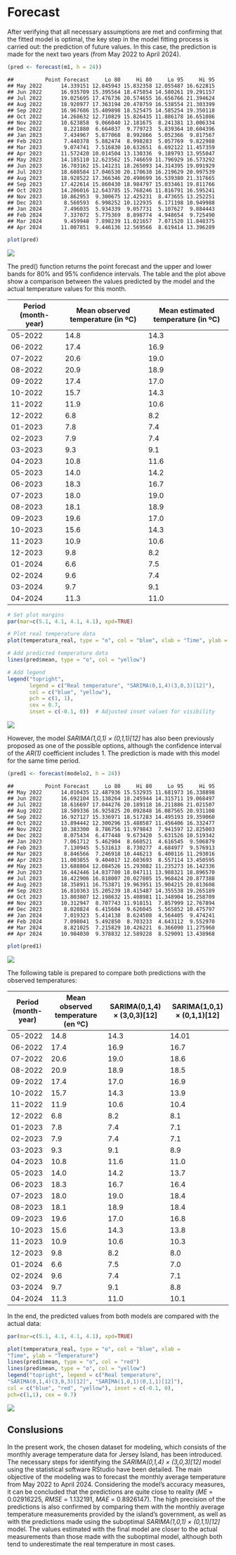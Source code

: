 Forecast
================

After verifying that all necessary assumptions are met and confirming
that the fitted model is optimal, the key step in the model fitting
process is carried out: the prediction of future values. In this case,
the prediction is made for the next two years (from May 2022 to April
2024).

``` r
(pred <- forecast(m1, h = 24))
```

    ##          Point Forecast     Lo 80     Hi 80     Lo 95     Hi 95
    ## May 2022      14.339151 12.845943 15.832358 12.055487 16.622815
    ## Jun 2022      16.935709 15.395564 18.475854 14.580261 19.291157
    ## Jul 2022      19.025695 17.476736 20.574655 16.656766 21.394624
    ## Aug 2022      18.920977 17.363194 20.478759 16.538554 21.303399
    ## Sep 2022      16.967686 15.409898 18.525475 14.585254 19.350118
    ## Oct 2022      14.268632 12.710829 15.826435 11.886178 16.651086
    ## Nov 2022      10.623858  9.066040 12.181675  8.241381 13.006334
    ## Dec 2022       8.221880  6.664037  9.779723  5.839364 10.604396
    ## Jan 2023       7.434967  5.877068  8.992866  5.052366  9.817567
    ## Feb 2023       7.440378  5.882474  8.998283  5.057769  9.822988
    ## Mar 2023       9.074741  7.516830 10.632651  6.692122 11.457359
    ## Apr 2023      11.572420 10.014504 13.130336  9.189793 13.955047
    ## May 2023      14.185110 12.623562 15.746659 11.796929 16.573292
    ## Jun 2023      16.703162 15.141231 18.265093 14.314395 19.091929
    ## Jul 2023      18.608584 17.046530 20.170638 16.219629 20.997539
    ## Aug 2023      18.928522 17.366346 20.490699 16.539380 21.317665
    ## Sep 2023      17.422614 15.860430 18.984797 15.033461 19.811766
    ## Oct 2023      14.206016 12.643785 15.768246 11.816791 16.595241
    ## Nov 2023      10.862953  9.300675 12.425231  8.473655 13.252251
    ## Dec 2023       8.560593  6.998252 10.122935  6.171198 10.949988
    ## Jan 2024       7.496035  5.934339  9.057731  5.107627  9.884443
    ## Feb 2024       7.337072  5.775369  8.898774  4.948654  9.725490
    ## Mar 2024       9.459948  7.898239 11.021657  7.071520 11.848375
    ## Apr 2024      11.007851  9.446136 12.569566  8.619414 13.396289

``` r
plot(pred)
```

![](4.-Forecast_files/figure-gfm/unnamed-chunk-2-1.png)<!-- -->

The pred() function returns the point forecast and the upper and lower
bands for 80% and 95% confidence intervals. The table and the plot above
show a comparison between the values predicted by the model and the
actual temperature values for this month.

| Period (month-year) | Mean observed temperature (in ºC) | Mean estimated temperature (in ºC) |
|---------------------|-----------------------------------|------------------------------------|
| 05-2022             | 14.8                              | 14.3                               |
| 06-2022             | 17.4                              | 16.9                               |
| 07-2022             | 20.6                              | 19.0                               |
| 08-2022             | 20.9                              | 18.9                               |
| 09-2022             | 17.4                              | 17.0                               |
| 10-2022             | 15.7                              | 14.3                               |
| 11-2022             | 11.9                              | 10.6                               |
| 12-2022             | 6.8                               | 8.2                                |
| 01-2023             | 7.8                               | 7.4                                |
| 02-2023             | 7.9                               | 7.4                                |
| 03-2023             | 9.3                               | 9.1                                |
| 04-2023             | 10.8                              | 11.6                               |
| 05-2023             | 14.0                              | 14.2                               |
| 06-2023             | 18.3                              | 16.7                               |
| 07-2023             | 18.0                              | 19.0                               |
| 08-2023             | 18.1                              | 18.9                               |
| 09-2023             | 19.6                              | 17.0                               |
| 10-2023             | 15.6                              | 14.3                               |
| 11-2023             | 10.9                              | 10.6                               |
| 12-2023             | 9.8                               | 8.2                                |
| 01-2024             | 6.6                               | 7.5                                |
| 02-2024             | 9.6                               | 7.4                                |
| 03-2024             | 9.7                               | 9.1                                |
| 04-2024             | 11.3                              | 11.0                               |

``` r
# Set plot margins
par(mar=c(5.1, 4.1, 4.1, 4.1), xpd=TRUE)

# Plot real temperature data
plot(temperatura_real, type = "o", col = "blue", xlab = "Time", ylab = "Temperature")

# Add predicted temperature data
lines(pred$mean, type = "o", col = "yellow")

# Add legend
legend("topright", 
       legend = c("Real temperature", "SARIMA(0,1,4)(3,0,3)[12]"), 
       col = c("blue", "yellow"), 
       pch = c(1, 1), 
       cex = 0.7, 
       inset = c(-0.1, 0))  # Adjusted inset values for visibility
```

![](4.-Forecast_files/figure-gfm/unnamed-chunk-3-1.png)<!-- -->

However, the model *SARIMA(1,0,1) × (0,1,1)\[12\]* has also been
previously proposed as one of the possible options, although the
confidence interval of the *AR(1)* coefficient includes 1. The
prediction is made with this model for the same time period.

``` r
(pred1 <- forecast(modelo2, h = 24))
```

    ##          Point Forecast     Lo 80     Hi 80     Lo 95     Hi 95
    ## May 2022      14.010435 12.487936 15.532935 11.681973 16.338898
    ## Jun 2022      16.692104 15.138264 18.245944 14.315711 19.068497
    ## Jul 2022      18.616697 17.044276 20.189118 16.211886 21.021507
    ## Aug 2022      18.509336 16.925825 20.092848 16.087565 20.931108
    ## Sep 2022      16.927127 15.336971 18.517283 14.495193 19.359060
    ## Oct 2022      13.894442 12.300296 15.488587 11.456406 16.332477
    ## Nov 2022      10.383300  8.786756 11.979843  7.941597 12.825003
    ## Dec 2022       8.075434  6.477448  9.673420  5.631526 10.519342
    ## Jan 2023       7.061712  5.462904  8.660521  4.616545  9.506879
    ## Feb 2023       7.130945  5.531613  8.730277  4.684977  9.576913
    ## Mar 2023       8.846566  7.246918 10.446213  6.400116 11.293016
    ## Apr 2023      11.003855  9.404017 12.603693  8.557114 13.450595
    ## May 2023      13.688804 12.084526 15.293082 11.235273 16.142336
    ## Jun 2023      16.442446 14.837780 18.047111 13.988321 18.896570
    ## Jul 2023      18.422906 16.818007 20.027805 15.968424 20.877388
    ## Aug 2023      18.358911 16.753871 19.963951 15.904215 20.813608
    ## Sep 2023      16.810363 15.205239 18.415487 14.355538 19.265189
    ## Oct 2023      13.803807 12.198632 15.408981 11.348904 16.258709
    ## Nov 2023      10.312947  8.707743 11.918151  7.857999 12.767894
    ## Dec 2023       8.020824  6.415604  9.626045  5.565852 10.475797
    ## Jan 2024       7.019323  5.414138  8.624508  4.564405  9.474241
    ## Feb 2024       7.098041  5.492850  8.703233  4.643112  9.552970
    ## Mar 2024       8.821025  7.215829 10.426221  6.366090 11.275960
    ## Apr 2024      10.984030  9.378832 12.589228  8.529091 13.438968

``` r
plot(pred1)
```

![](4.-Forecast_files/figure-gfm/unnamed-chunk-4-1.png)<!-- -->

The following table is prepared to compare both predictions with the
observed temperatures:

| Period (month-year) | Mean observed temperature (en ºC) | SARIMA(0,1,4) × (3,0,3)\[12\] | SARIMA(1,0,1) × (0,1,1)\[12\] |
|---------------------|-----------------------------------|-------------------------------|-------------------------------|
| 05-2022             | 14.8                              | 14.3                          | 14.01                         |
| 06-2022             | 17.4                              | 16.9                          | 16.7                          |
| 07-2022             | 20.6                              | 19.0                          | 18.6                          |
| 08-2022             | 20.9                              | 18.9                          | 18.5                          |
| 09-2022             | 17.4                              | 17.0                          | 16.9                          |
| 10-2022             | 15.7                              | 14.3                          | 13.9                          |
| 11-2022             | 11.9                              | 10.6                          | 10.4                          |
| 12-2022             | 6.8                               | 8.2                           | 8.1                           |
| 01-2023             | 7.8                               | 7.4                           | 7.1                           |
| 02-2023             | 7.9                               | 7.4                           | 7.1                           |
| 03-2023             | 9.3                               | 9.1                           | 8.9                           |
| 04-2023             | 10.8                              | 11.6                          | 11.0                          |
| 05-2023             | 14.0                              | 14.2                          | 13.7                          |
| 06-2023             | 18.3                              | 16.7                          | 16.4                          |
| 07-2023             | 18.0                              | 19.0                          | 18.4                          |
| 08-2023             | 18.1                              | 18.9                          | 18.4                          |
| 09-2023             | 19.6                              | 17.0                          | 16.8                          |
| 10-2023             | 15.6                              | 14.3                          | 13.8                          |
| 11-2023             | 10.9                              | 10.6                          | 10.3                          |
| 12-2023             | 9.8                               | 8.2                           | 8.0                           |
| 01-2024             | 6.6                               | 7.5                           | 7.0                           |
| 02-2024             | 9.6                               | 7.4                           | 7.1                           |
| 03-2024             | 9.7                               | 9.1                           | 8.8                           |
| 04-2024             | 11.3                              | 11.0                          | 10.1                          |

In the end, the predicted values from both models are compared with the
actual data:

``` r
par(mar=c(5.1, 4.1, 4.1, 4.1), xpd=TRUE)

plot(temperatura_real, type = "o", col = "blue", xlab =
"Time", ylab = "Temperature")
lines(pred1$mean, type = "o", col = "red")
lines(pred$mean, type = "o", col = "yellow")
legend("topright", legend = c("Real temperature",
"SARIMA(0,1,4)(3,0,3)[12]", "SARIMA(1,0,1)(0,1,1)[12]"), 
col = c("blue", "red", "yellow"), inset = c(-0.1, 0),
pch=c(1,1), cex = 0.7)
```

![](4.-Forecast_files/figure-gfm/unnamed-chunk-5-1.png)<!-- -->

## Conslusions

In the present work, the chosen dataset for modeling, which consists of
the monthly average temperature data for Jersey Island, has been
introduced. The necessary steps for identifying the *SARIMA(0,1,4) ×
(3,0,3)\[12\]* model using the statistical software RStudio have been
detailed. The main objective of the modeling was to forecast the monthly
average temperature from May 2022 to April 2024. Considering the model’s
accuracy measures, it can be concluded that the predictions are quite
close to reality (*ME* = 0.02916225, *RMSE* = 1.132191, *MAE* =
0.8926147). The high precision of the predictions is also confirmed by
comparing them with the monthly average temperature measurements
provided by the island’s government, as well as with the predictions
made using the suboptimal *SARIMA(1,0,1) × (0,1,1)\[12\]* model. The
values estimated with the final model are closer to the actual
measurements than those made with the suboptimal model, although both
tend to underestimate the real temperature in most cases.
